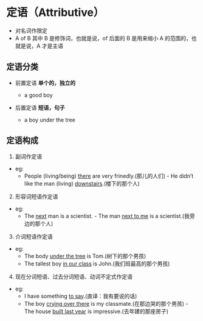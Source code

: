 # 定语（Attributive）

- 对名词作限定
- A of B 其中 B 是修饰词，也就是说，of 后面的 B 是用来缩小 A 的范围的，也就是说，A 才是主语

## 定语分类

- 前置定语 **单个的，独立的**
   - a good boy

- 后置定语 **短语，句子**
   - a boy under the tree

## 定语构成

1. 副词作定语
- eg:
   - People (living/being) <u>there</u> are very frinedly.(那儿的人们)
   ​- He didn’t like the man (living) <u>downstairs</u>.(楼下的那个人)

2. 形容词短语作定语
- eg:
   - The <u>next</u> man is a scientist.
   -​	The man <u>next to me</u> is a scientist.(我旁边的那个人)

3. 介词短语作定语
- eg:
   - The body <u>under the tree</u> is Tom.(树下的那个男孩)
   - The tallest boy <u>in our class</u> is John.(我们班最高的那个男孩)

4. 现在分词短语、过去分词短语、动词不定式作定语
- eg:
   - I have something <u>to say</u>.(直译：我有要说的话)
   - The boy <u>crying over there</u> is my classmate.(在那边哭的那个男孩)
   ​- The house <u>built last year</u> is impressive.(去年建的那座房子)